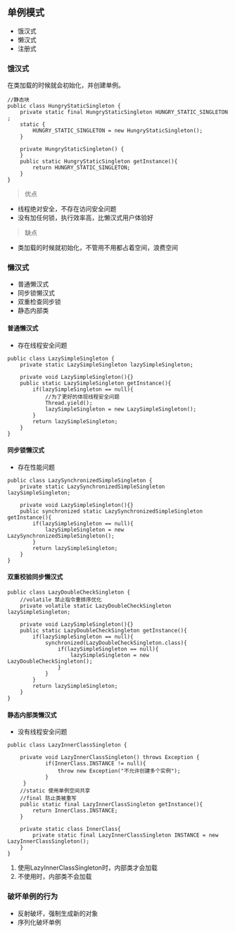 ## 单例模式

- 饿汉式
- 懒汉式
- 注册式

### 饿汉式

在类加载的时候就会初始化，并创建单例。
```
//静态块
public class HungryStaticSingleton {
    private static final HungryStaticSingleton HUNGRY_STATIC_SINGLETON ;
    static {
        HUNGRY_STATIC_SINGLETON = new HungryStaticSingleton();
    }

    private HungryStaticSingleton() {
    }
    public static HungryStaticSingleton getInstance(){
        return HUNGRY_STATIC_SINGLETON;
    }
}
```
> 优点
- 线程绝对安全，不存在访问安全问题
- 没有加任何锁，执行效率高，比懒汉式用户体验好
> 缺点
- 类加载的时候就初始化，不管用不用都占着空间，浪费空间

### 懒汉式

- 普通懒汉式
- 同步锁懒汉式
- 双重检查同步锁
- 静态内部类

#### 普通懒汉式

- 存在线程安全问题
````
public class LazySimpleSingleton {
    private static LazySimpleSingleton lazySimpleSingleton;

    private void LazySimpleSingleton(){}
    public static LazySimpleSingleton getInstance(){
        if(lazySimpleSingleton == null){
            //为了更好的体现线程安全问题
            Thread.yield();
            lazySimpleSingleton = new LazySimpleSingleton();
        }
        return lazySimpleSingleton;
    }
}
````

#### 同步锁懒汉式

- 存在性能问题
```
public class LazySynchronizedSimpleSingleton {
    private static LazySynchronizedSimpleSingleton lazySimpleSingleton;

    private void LazySimpleSingleton(){}
    public synchronized static LazySynchronizedSimpleSingleton getInstance(){
        if(lazySimpleSingleton == null){
            lazySimpleSingleton = new LazySynchronizedSimpleSingleton();
        }
        return lazySimpleSingleton;
    }
}
```

#### 双重校验同步懒汉式
```
public class LazyDoubleCheckSingleton {
    //volatile 禁止指令重排序优化
    private volatile static LazyDoubleCheckSingleton lazySimpleSingleton;

    private void LazySimpleSingleton(){}
    public static LazyDoubleCheckSingleton getInstance(){
        if(lazySimpleSingleton == null){
            synchronized(LazyDoubleCheckSingleton.class){
                if(lazySimpleSingleton == null){
                    lazySimpleSingleton = new LazyDoubleCheckSingleton();
                }
            }
        }
        return lazySimpleSingleton;
    }
}
```
#### 静态内部类懒汉式

- 没有线程安全问题

```
public class LazyInnerClassSingleton {

    private void LazyInnerClassSingleton() throws Exception {
            if(InnerClass.INSTANCE != null){
                throw new Exception("不允许创建多个实例");
            }
     }
    //static 使用单例空间共享
    //final 防止类被重写
    public static final LazyInnerClassSingleton getInstance(){
        return InnerClass.INSTANCE;
    }

    private static class InnerClass{
        private static final LazyInnerClassSingleton INSTANCE = new LazyInnerClassSingleton();
    }
}
```
1. 使用LazyInnerClassSingleton时，内部类才会加载
2. 不使用时，内部类不会加载

### 破坏单例的行为

- 反射破坏，强制生成新的对象
- 序列化破坏单例